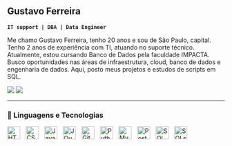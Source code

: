 ## Gustavo Ferreira

**`IT support | DBA | Data Engineer`**

Me chamo Gustavo Ferreira, tenho 20 anos e sou de São Paulo, capital. Tenho 2 anos de experiência com TI, atuando no suporte técnico. Atualmente, estou cursando Banco de Dados pela faculdade IMPACTA. Busco oportunidades nas áreas de infraestrutura, cloud, banco de dados e engenharia de dados. Aqui, posto meus projetos e estudos de scripts em SQL.

<div> 
  <a href = "ferreiragu12345@gmail.com"><img src="https://img.shields.io/badge/-Gmail-%23333?style=for-the-badge&logo=gmail&logoColor=white" target="_blank"></a>
  <a href="https://www.linkedin.com/in/gustavo-ferreira-de-souza-a58608198/" target="_blank"><img src="https://img.shields.io/badge/-LinkedIn-%230077B5?style=for-the-badge&logo=linkedin&logoColor=white" target="_blank"></a> 
  
</div>

---
  
### 🤖 Linguagens e Tecnologias

<img 
    align="left" 
    alt="HTML"
    title="HTML" 
    width="30px" 
    style="padding-right: 10px;" 
    src="https://cdn.jsdelivr.net/gh/devicons/devicon@latest/icons/html5/html5-original.svg" 
/>
<img 
    align="left" 
    alt="CSS" 
    title="CSS"
    width="30px" 
    style="padding-right: 10px;" 
    src="https://cdn.jsdelivr.net/gh/devicons/devicon@latest/icons/css3/css3-original.svg" 
/>
<img 
    align="left" 
    alt="JavaScript" 
    title="JavaScript"
    width="30px" 
    style="padding-right: 10px;" 
    src="https://cdn.jsdelivr.net/gh/devicons/devicon@latest/icons/javascript/javascript-original.svg" 
/>
<img 
    align="left" 
    alt="JQuery" 
    title="JQuery"
    width="30px" 
    style="padding-right: 10px;" 
    src="https://cdn.jsdelivr.net/gh/devicons/devicon@latest/icons/jquery/jquery-original.svg" 
/>
<img 
    align="left" 
    alt="Git" 
    title="Git"
    width="30px" 
    style="padding-right: 10px;" 
    src="https://cdn.jsdelivr.net/gh/devicons/devicon@latest/icons/git/git-original.svg" 
/>
<img 
    align="left" 
    alt="Python" 
    title="Python"
    width="30px" 
    style="padding-right: 10px;" 
    src="https://cdn.jsdelivr.net/gh/devicons/devicon@latest/icons/python/python-original.svg" 
/>
<img
    align="left" 
    alt="Mysql" 
    title="Mysql"
    width="30px" 
    style="padding-right: 10px;" 
 src="https://cdn.jsdelivr.net/gh/devicons/devicon@latest/icons/mysql/mysql-plain-wordmark.svg"
/>
<img
    align="left" 
    alt="Postegre" 
    title="Postegre"
    width="30px" 
    style="padding-right: 10px;" 
 src="https://cdn.jsdelivr.net/gh/devicons/devicon@latest/icons/postgresql/postgresql-original.svg"
/>
<img
   align="left" 
   alt="SQL" 
   title="SQL"
   width="30px" 
   style="padding-right: 10px;" 
 src="https://cdn.jsdelivr.net/gh/devicons/devicon@latest/icons/azuresqldatabase/azuresqldatabase-original.svg" 
/>
<img
   align="left" 
    alt="SQLserver" 
    title="SQLserver"
    width="30px" 
    style="padding-right: 10px;" 
 src="https://cdn.jsdelivr.net/gh/devicons/devicon@latest/icons/microsoftsqlserver/microsoftsqlserver-original-wordmark.svg" 
/>                              
          
<br/>
<br/>



